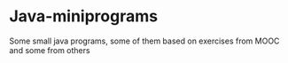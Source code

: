 # Java-miniprograms
Some small java programs, some of them based on exercises from MOOC and some from others
